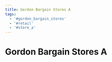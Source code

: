 ```yaml
---
title: Gordon Bargain Stores A
tags:
  - '#gordon_bargain_stores'
  - '#retail'
  - '#store_a'
---
```

# Gordon Bargain Stores A
